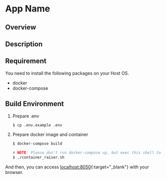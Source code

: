 # App Name

## Overview

## Description

## Requirement

You need to install the following packages on your Host OS.

- docker
- docker-compose

## Build Environment

1. Prepare .env
    ```bash
    $ cp .env.example .env
    ```

2. Prepare docker image and container
    ```bash
    $ docker-compose build

    # NOTE: Please don't run docker-compose up, but exec this shell to raise container.
    $ ./container_raiser.sh
    ```

And then, you can access [localhost:8050](http://localhost:8050){:target="_blank"} with your browser.
